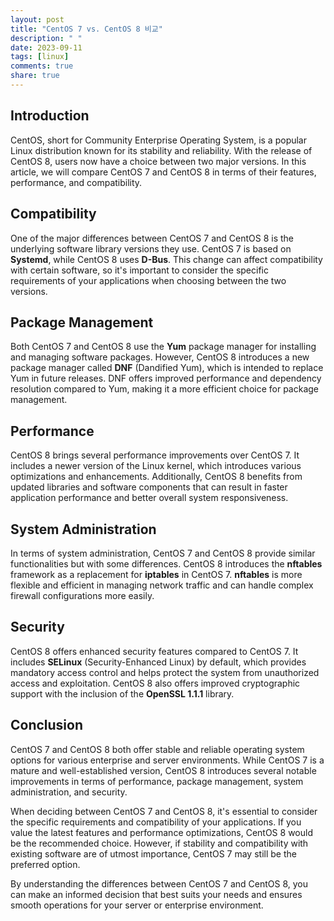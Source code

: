 ```yaml
---
layout: post
title: "CentOS 7 vs. CentOS 8 비교"
description: " "
date: 2023-09-11
tags: [linux]
comments: true
share: true
---
```


## Introduction
CentOS, short for Community Enterprise Operating System, is a popular Linux distribution known for its stability and reliability. With the release of CentOS 8, users now have a choice between two major versions. In this article, we will compare CentOS 7 and CentOS 8 in terms of their features, performance, and compatibility.

## Compatibility
One of the major differences between CentOS 7 and CentOS 8 is the underlying software library versions they use. CentOS 7 is based on **Systemd**, while CentOS 8 uses **D-Bus**. This change can affect compatibility with certain software, so it's important to consider the specific requirements of your applications when choosing between the two versions.

## Package Management
Both CentOS 7 and CentOS 8 use the **Yum** package manager for installing and managing software packages. However, CentOS 8 introduces a new package manager called **DNF** (Dandified Yum), which is intended to replace Yum in future releases. DNF offers improved performance and dependency resolution compared to Yum, making it a more efficient choice for package management.

## Performance
CentOS 8 brings several performance improvements over CentOS 7. It includes a newer version of the Linux kernel, which introduces various optimizations and enhancements. Additionally, CentOS 8 benefits from updated libraries and software components that can result in faster application performance and better overall system responsiveness.

## System Administration
In terms of system administration, CentOS 7 and CentOS 8 provide similar functionalities but with some differences. CentOS 8 introduces the **nftables** framework as a replacement for **iptables** in CentOS 7. **nftables** is more flexible and efficient in managing network traffic and can handle complex firewall configurations more easily.

## Security
CentOS 8 offers enhanced security features compared to CentOS 7. It includes **SELinux** (Security-Enhanced Linux) by default, which provides mandatory access control and helps protect the system from unauthorized access and exploitation. CentOS 8 also offers improved cryptographic support with the inclusion of the **OpenSSL 1.1.1** library.

## Conclusion
CentOS 7 and CentOS 8 both offer stable and reliable operating system options for various enterprise and server environments. While CentOS 7 is a mature and well-established version, CentOS 8 introduces several notable improvements in terms of performance, package management, system administration, and security.

When deciding between CentOS 7 and CentOS 8, it's essential to consider the specific requirements and compatibility of your applications. If you value the latest features and performance optimizations, CentOS 8 would be the recommended choice. However, if stability and compatibility with existing software are of utmost importance, CentOS 7 may still be the preferred option.

By understanding the differences between CentOS 7 and CentOS 8, you can make an informed decision that best suits your needs and ensures smooth operations for your server or enterprise environment.